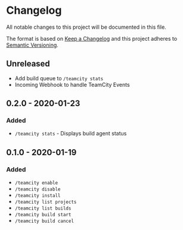 # Changelog
All notable changes to this project will be documented in this file.

The format is based on [Keep a Changelog](http://keepachangelog.com/en/1.0.0/)
and this project adheres to [Semantic Versioning](http://semver.org/spec/v2.0.0.html).

## Unreleased
- Add build queue to `/teamcity stats`
- Incoming Webhook to handle TeamCity Events

## 0.2.0 - 2020-01-23
### Added
- `/teamcity stats` - Displays build agent status

## 0.1.0 - 2020-01-19
### Added
- `/teamcity enable`
- `/teamcity disable`
- `/teamcity install`
- `/teamcity list projects`
- `/teamcity list builds`
- `/teamcity build start`
- `/teamcity build cancel`
